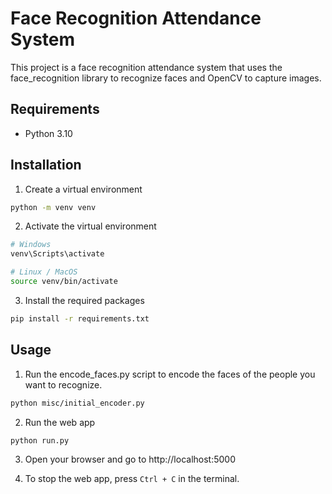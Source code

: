 # Face Recognition Attendance System
This project is a face recognition attendance system that uses the face_recognition library to recognize faces and OpenCV to capture images.

## Requirements
- Python 3.10

## Installation
1. Create a virtual environment
```bash
python -m venv venv
```

2. Activate the virtual environment
```bash
# Windows
venv\Scripts\activate

# Linux / MacOS
source venv/bin/activate
```

3. Install the required packages
```bash
pip install -r requirements.txt
```

## Usage
1. Run the encode_faces.py script to encode the faces of the people you want to recognize.
```bash
python misc/initial_encoder.py
```

2. Run the web app
```bash
python run.py
```

3. Open your browser and go to http://localhost:5000

4. To stop the web app, press `Ctrl + C` in the terminal.
